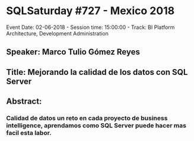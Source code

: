 # SQLSaturday #727 - Mexico 2018
Event Date: 02-06-2018 - Session time: 15:00:00 - Track: BI Platform Architecture, Development  Administration
## Speaker: Marco Tulio Gómez Reyes
## Title: Mejorando la calidad de los datos con SQL Server
## Abstract:
### Calidad de datos un reto en cada proyecto de business intelligence, aprendamos como SQL Server puede hacer mas facil esta labor.
